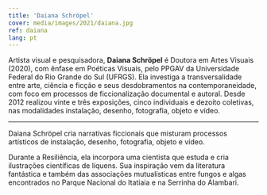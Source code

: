 ```yaml
---
title: 'Daiana Schröpel'
cover: media/images/2021/daiana.jpg
ref: daiana
lang: pt
---
```


Artista visual e pesquisadora, **Daiana Schröpel** é Doutora em Artes Visuais (2020), com ênfase em Poéticas Visuais, pelo PPGAV da Universidade Federal do Rio Grande do Sul (UFRGS). Ela investiga a transversalidade entre arte, ciência e ficção e seus desdobramentos na contemporaneidade, com foco em processos de ficcionalização documental e autoral. Desde 2012 realizou vinte e três exposições, cinco individuais e dezoito coletivas, nas modalidades instalação, desenho, fotografia, objeto e vídeo.

---

Daiana Schröpel cria narrativas ficcionais que misturam processos artísticos de instalação, desenho, fotografia, objeto e vídeo.

Durante a Resiliência, ela incorpora uma cientista que estuda e cria ilustrações científicas de líquens. Sua inspiração vem da literatura fantástica e também das associações mutualísticas entre fungos e algas encontrados no Parque Nacional do Itatiaia e na Serrinha do Alambari.


<br>
